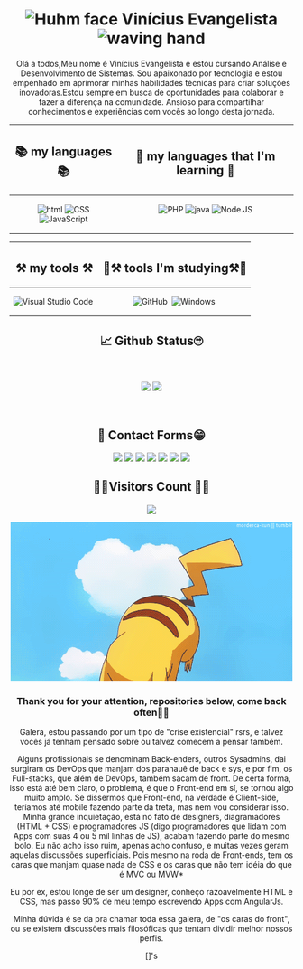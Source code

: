 <div align="center">

<h1 align="center">
	<img src="https://i.giphy.com/CaiVJuZGvR8HK.webp" alt="Huhm face" width="25px" height="25px">
	Vinícius Evangelista
	<img src="https://media.tenor.com/SNL9_xhZl9oAAAAi/waving-hand-joypixels.gif" alt="waving hand" width="30px" height="30px">
</h1>


Olá a todos,Meu nome é Vinícius Evangelista e estou cursando Análise e Desenvolvimento de Sistemas. Sou apaixonado por tecnologia e estou empenhado em aprimorar minhas habilidades técnicas para criar soluções inovadoras.Estou sempre em busca de oportunidades para colaborar e fazer a diferença na comunidade. Ansioso para compartilhar conhecimentos e experiências com vocês ao longo desta jornada.



<center>
	<table align="center">
		<thead>
			<tr>
				<th align="center"><h2>📚 my languages 📚</h2></th>
				<th align="center"><h2>📖 my languages that I'm learning 📖</h2></th>
			</tr>
		</thead>
		<tbody>
			<tr>
				<td align="center" style="vertical-align: top;">
					
![ html](https://img.shields.io/badge/HTML-0D1117?style=for-the-badge&logo=html5&logoColor=#E44c25&textColor=0D1117)
![CSS](https://img.shields.io/badge/-CSS-0D1117?style=for-the-badge&logo=CSS3&logoColor=1572B6&labelColor=0D1117)
![JavaScript](https://img.shields.io/badge/-JavaScript-0D1117?style=for-the-badge&logo=javascript&labelColor=0D1117)

</td>
    
<td align="center" style="vertical-align: top;">
					
![PHP](https://img.shields.io/badge/php-0D1117.svg?style=for-the-badge&logo=php&logoColor=blue)
![java](https://img.shields.io/badge/Java-0D1117?style=for-the-badge&logo=kofi&logoColor=e20d05&textColor=0D1117)
![Node.JS](https://img.shields.io/badge/-Node.JS-0D1117?style=for-the-badge&logo=node.js&labelColor=0D1117&textColor=0D1117)


</td>
			</tr>
		</tbody>
	</table>
</center>






<center>
	<table align="center">
<thead>
		<tr>
			<th align="center"><h2>⚒️ my tools ⚒️</h2></th>
			<th align="center"><h2>📖⚒️ tools I'm studying⚒️📖 </h2></th>
		</tr>
</thead>
<tbody>
			<tr>
				<td align="center" style="vertical-align: top;">


![Visual Studio Code](https://img.shields.io/badge/-Visual%20Studio%20Code-0D1117?style=for-the-badge&logo=visual-studio-code&logoColor=007ACC&labelColor=0D1117)&nbsp;


</td>
<td align="center" style="vertical-align: top;">
	
![GitHub](https://img.shields.io/badge/-GitHub-0D1117?style=for-the-badge&logo=github&labelColor=0D1117)&nbsp;
![Windows](https://img.shields.io/badge/-Windows-0D1117?style=for-the-badge&logo=windows&labelColor=0D1117)&nbsp;



</td>
			</tr>
		</tbody>
	</table>
</center>

<h2>📈 Github Status🙄</h2>

<!---->
<!---->
<!---->
 <br>
 <br>
<div align="center">  
  <img height="50%" src="https://github-readme-stats.vercel.app/api?username=Vinicius-Evangelista-de-Carvalho&show_icons=true&count_private=true&hide_border=true&title_color=7600bc&icon_color=7600bc&text_color=c9d1d9&bg_color=0d1117"/> 
  <img height="50%" src="https://github-readme-stats.vercel.app/api/top-langs?username=Vinicius-Evangelista-de-Carvalho&layout=compact&hide_border=true&title_color=7600bc&text_color=c9d1d9&bg_color=0d1117" />
<!---->
<!---->
<!---->
</div>

</br>
</br>

</p>
<!---->
<!---->
<!---->
<h2> 💬 Contact Forms😁</h2>
<div> 
<!--instagram-->
<a href="https://instagram.com/bigode.ofc21"><img src="https://cdn.icon-icons.com/icons2/1211/PNG/512/1491580635-yumminkysocialmedia26_83102.png" width="50"></a>
<!---->
<!---->
<!--whatsapp-->
        <a href="https://api.whatsapp.com/send?phone=5511960817390&text=prazer%20meu%20nome%20é%20vinicius%20e%20e
        stou%20cursando%20,Analise%20Desemvolvimento%20De%20Sistema%20e%20estou%20em%20busca%20de%20um%20Estágio%20na%20aréa%20">
        <img src="https://cdn.icon-icons.com/icons2/2429/PNG/512/whatsapp_logo_icon_147205.png"
        width="50px"></img></a>
<!---->
<!---->
<!---->
<!--facebook-->
        <a href="https://facebook.com/61557591638581"><img src="https://cdn.icon-icons.com/icons2/3132/PNG/512/facebook_social_network_network_communication_internet_icon_192273.png" width="50"></a>
<!---->
<!---->
<!---->
<!--email-->
        <a href="mailto:vinicius.sl56220@gmail.com.com"><img src="https://cdn.icon-icons.com/icons2/72/PNG/256/email_14410.png" width="50"></a>
<!---->
<!---->
<!---->
<!--Telegram-->
        <a href="https://t.me/+5511960817390"><img src="https://cdn.icon-icons.com/icons2/2699/PNG/512/telegram_logo_icon_168692.png" width="50"></a>
<!---->
<!---->
<!---->
<!--twitter-->
        <a href="https://x.com/BigodeSilva22?t=Fi3xu2wvdTGcJN7feAK5Ew&s=09">
        <img src="https://cdn.icon-icons.com/icons2/1211/PNG/512/1491579542-yumminkysocialmedia22_83078.png" 
        width="50"></a>
<!---->
<!---->
<!---->
<!--linkedin-->
        <a href="https://www.linkedin.com/in/vin%C3%ADcius-evangelista-9b6a312b8?utm_source=share&utm_campaign=share_via&utm_content=profile&utm_medium=android_app">
        <img src="https://cdn.icon-icons.com/icons2/808/PNG/512/linkedin_icon-icons.com_66096.png" 
        width="50">
        </a>
<!---->
<!---->
<!---->
<p align="centre"><h2>🔔🧮Visitors Count 🧮🔔</h2></p> 
<!---->
<!---->
<!---->
<p align="center"><img align="center" src="https://visit-counter.vercel.app/counter.png?page=https%3A%2F%2Fgithub.com%2Fcarolbarbosa101&layout=compact&hide_border=true&s=50&c=ffff&bg=0d1117&no=7&ff=digi&tb=Visits%3A++&ta=" /></p> 
<img src="https://raw.githubusercontent.com/Vinicius-Evangelista-de-Carvalho/Vinicius-Evangelista-de-Carvalho/main/imagens/Pikachu.gif">
</div>
<!---->
<!---->
<!---->
<h3>Thank you for your attention, repositories below, come back often👋😀</h3> 
<!---->
<!---->
<!---->
Galera, estou passando por um tipo de "crise existencial" rsrs, e talvez vocês já tenham pensado sobre ou talvez comecem a pensar também.

Alguns profissionais se denominam Back-enders, outros Sysadmins, dai surgiram os DevOps que manjam dos paranauê de back e sys, e por fim, os Full-stacks, que além de DevOps, também sacam de front. De certa forma, isso está até bem claro, o problema, é que o Front-end em sí, se tornou algo muito amplo. Se dissermos que Front-end, na verdade é Client-side, teríamos até mobile fazendo parte da treta, mas nem vou considerar isso. Minha grande inquietação, está no fato de designers, diagramadores (HTML + CSS) e programadores JS (digo programadores que lidam com Apps com suas 4 ou 5 mil linhas de JS), acabam fazendo parte do mesmo bolo. Eu não acho isso ruim, apenas acho confuso, e muitas vezes geram aquelas discussões superficiais. Pois mesmo na roda de Front-ends, tem os caras que manjam quase nada de CSS e os caras que não tem idéia do que é MVC ou MVW*

Eu por ex, estou longe de ser um designer, conheço razoavelmente HTML e CSS, mas passo 90% de meu tempo escrevendo Apps com AngularJs.

Minha dúvida é se da pra chamar toda essa galera, de "os caras do front", ou se existem discussões mais filosóficas que tentam dividir melhor nossos perfis.

[]'s
</div>
